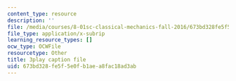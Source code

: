 ```yaml
---
content_type: resource
description: ''
file: /media/courses/8-01sc-classical-mechanics-fall-2016/673bd328fe5f5e0fb1aea8fac18ad3ab_83NmtaE7fEk.vtt
file_type: application/x-subrip
learning_resource_types: []
ocw_type: OCWFile
resourcetype: Other
title: 3play caption file
uid: 673bd328-fe5f-5e0f-b1ae-a8fac18ad3ab
---
```

